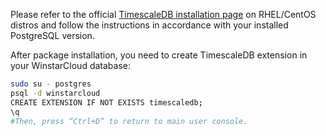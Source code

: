 Please refer to the official [TimescaleDB installation page](https://docs.timescale.com/self-hosted/latest/install/installation-linux/) on RHEL/CentOS distros and follow the instructions in accordance with your installed PostgreSQL version.

After package installation, you need to create TimescaleDB extension in your WinstarCloud database:
```bash
sudo su - postgres
psql -d winstarcloud
CREATE EXTENSION IF NOT EXISTS timescaledb;
\q
#Then, press “Ctrl+D” to return to main user console.
```